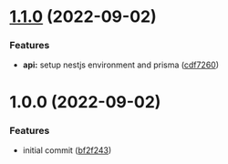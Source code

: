 # [1.1.0](https://github.com/MHarmony/triverr/compare/v1.0.0...v1.1.0) (2022-09-02)


### Features

* **api:** setup nestjs environment and prisma ([cdf7260](https://github.com/MHarmony/triverr/commit/cdf726048867d09b94cb0f047c48be0ed6899146))

# 1.0.0 (2022-09-02)


### Features

* initial commit ([bf2f243](https://github.com/MHarmony/triverr/commit/bf2f24393447beb3cf60325d59d5f8d02de679af))
